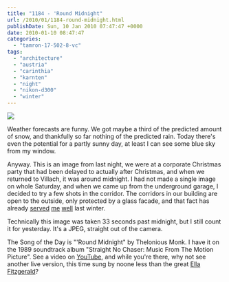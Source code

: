 ```yaml
---
title: "1184 - 'Round Midnight"
url: /2010/01/1184-round-midnight.html
publishDate: Sun, 10 Jan 2010 07:47:47 +0000
date: 2010-01-10 08:47:47
categories: 
  - "tamron-17-502-8-vc"
tags: 
  - "architecture"
  - "austria"
  - "carinthia"
  - "karnten"
  - "night"
  - "nikon-d300"
  - "winter"
---
```

<a target="_blank" href="https://d25zfm9zpd7gm5.cloudfront.net/1200x1200/2010/20100110_000033.JPG"><img src="https://d25zfm9zpd7gm5.cloudfront.net/0600x0600/2010/20100110_000033.JPG" /></a>

Weather forecasts are funny. We got maybe a third of the predicted amount of snow, and thankfully so far nothing of the predicted rain. Today there's even the potential for a partly sunny day, at least I can see some blue sky from my window.

Anyway. This is an image from last night, we were at a corporate Christmas party that had been delayed to actually after Christmas, and when we returned to Villach, it was around midnight. I had not made a single image on whole Saturday, and when we came up from the underground garage, I decided to try a few shots in the corridor. The corridors in our building are open to the outside, only protected by a glass facade, and that fact has already <a target="_blank" href="/2009/01/828-through-glass-darkly.html">served</a> <a target="_blank" href="/2009/01/821-freezing-iii.html">me</a> <a target="_blank" href="/2009/01/820-freezing-ii.html">well</a> last winter.

Technically this image was taken 33 seconds past midnight, but I still count it for yesterday. It's a JPEG, straight out of the camera.

 The Song of the Day is "'Round Midnight" by Thelonious Monk. I have it on the 1989 soundtrack album "Straight No Chaser: Music From The Motion Picture". See a video on <a target="_blank" href="http://www.youtube.com/watch?v=ZX_mwDvcZ2I">YouTube</a>, and while you're there, why not see another live version, this time sung by noone less than the great <a target="_blank" href="http://www.youtube.com/watch?v=RHV1g3LYVSE">Ella Fitzgerald</a>?

